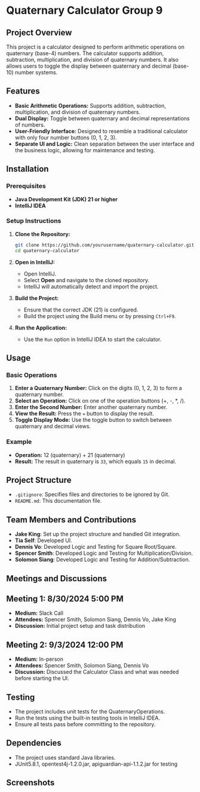 # Quaternary Calculator Group 9

## Project Overview
This project is a calculator designed to perform arithmetic operations on quaternary (base-4) numbers. The calculator supports addition, subtraction, multiplication, and division of quaternary numbers. It also allows users to toggle the display between quaternary and decimal (base-10) number systems.

## Features
- **Basic Arithmetic Operations:** Supports addition, subtraction, multiplication, and division of quaternary numbers.
- **Dual Display:** Toggle between quaternary and decimal representations of numbers.
- **User-Friendly Interface:** Designed to resemble a traditional calculator with only four number buttons (0, 1, 2, 3).
- **Separate UI and Logic:** Clean separation between the user interface and the business logic, allowing for maintenance and testing.

## Installation
### Prerequisites
- **Java Development Kit (JDK) 21 or higher**
- **IntelliJ IDEA**

### Setup Instructions
1. **Clone the Repository:**
   ```bash
   git clone https://github.com/yourusername/quaternary-calculator.git
   cd quaternary-calculator
   ```

2. **Open in IntelliJ:**
    - Open IntelliJ.
    - Select **Open** and navigate to the cloned repository.
    - IntelliJ will automatically detect and import the project.

3. **Build the Project:**
    - Ensure that the correct JDK (21) is configured.
    - Build the project using the Build menu or by pressing `Ctrl+F9`.

4. **Run the Application:**
    - Use the `Run` option in IntelliJ IDEA to start the calculator.

## Usage
### Basic Operations
1. **Enter a Quaternary Number:** Click on the digits (0, 1, 2, 3) to form a quaternary number.
2. **Select an Operation:** Click on one of the operation buttons (+, -, *, /).
3. **Enter the Second Number:** Enter another quaternary number.
4. **View the Result:** Press the `=` button to display the result.
5. **Toggle Display Mode:** Use the toggle button to switch between quaternary and decimal views.

### Example
- **Operation:** 12 (quaternary) + 21 (quaternary)
- **Result:** The result in quaternary is `33`, which equals `15` in decimal.

## Project Structure
- `.gitignore`: Specifies files and directories to be ignored by Git.
- `README.md`: This documentation file.
<!-- add additional information such as 
src/test/operationTests: Contains unit tests for the project. 
once structure is determined continue to update-->

## Team Members and Contributions
- **Jake King**: Set up the project structure and handled Git integration.
- **Tia Self**: Developed UI.
- **Dennis Vo**: Developed Logic and Testing for Square Root/Square.
- **Spencer Smith**: Developed Logic and Testing for Multiplication/Division.
- **Solomon Siang**: Developed Logic and Testing for Addition/Subtraction.

## Meetings and Discussions
## Meeting 1: 8/30/2024 5:00 PM
- **Medium:** Slack Call
- **Attendees:** Spencer Smith, Solomon Siang, Dennis Vo, Jake King
- **Discussion:** Initial project setup and task distribution
## Meeting 2: 9/3/2024 12:00 PM
- **Medium:** In-person 
- **Attendees:** Spencer Smith, Solomon Siang, Dennis Vo
- **Discussion:** Discussed the Calculator Class and what was needed before starting the UI. 
<!-- Format for adding meetings below:

## Meeting 1: [Date and Time]
- **Attendees:** [Names of attendees]
- **Medium:** [e.g., Zoom, Slack, in-person]
- **Discussion:** Initial project setup, task distribution, and timelines.

-->

## Testing
- The project includes unit tests for the QuaternaryOperations.
- Run the tests using the built-in testing tools in IntelliJ IDEA.
- Ensure all tests pass before committing to the repository.

## Dependencies
- The project uses standard Java libraries. 
- JUnit5.8.1, opentest4j-1.2.0.jar, apiguardian-api-1.1.2.jar for testing
<!-- update this with other dependencies if needed-->

## Screenshots
<!-- add screenshots here --> 


